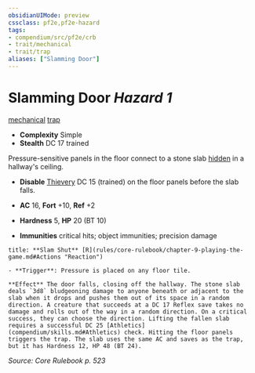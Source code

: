 ```yaml
---
obsidianUIMode: preview
cssclass: pf2e,pf2e-hazard
tags:
- compendium/src/pf2e/crb
- trait/mechanical
- trait/trap
aliases: ["Slamming Door"]
---
```

# Slamming Door *Hazard 1*  
[mechanical](mechanical.md "Mechanical Hazard Trait")  [trap](trap.md "Trap Hazard Trait")  

- **Complexity** Simple
- **Stealth** DC 17 trained  

Pressure-sensitive panels in the floor connect to a stone slab [hidden](conditions.md#Hidden) in a hallway's ceiling.

- **Disable** [Thievery](skills.md#Thievery) DC 15 (trained) on the floor panels before the slab falls.  

- **AC** 16, **Fort** +10, **Ref** +2
- **Hardness** 5, **HP** 20 (BT 10)
- **Immunities** critical hits; object immunities; precision damage

```ad-embed-ability
title: **Slam Shut** [R](rules/core-rulebook/chapter-9-playing-the-game.md#Actions "Reaction")

- **Trigger**: Pressure is placed on any floor tile.

**Effect** The door falls, closing off the hallway. The stone slab deals `3d8` bludgeoning damage to anyone beneath or adjacent to the slab when it drops and pushes them out of its space in a random direction. A creature that succeeds at a DC 17 Reflex save takes no damage and rolls out of the way in a random direction. On a critical success, they can choose the direction. Lifting the fallen slab requires a successful DC 25 [Athletics](compendium/skills.md#Athletics) check. Hitting the floor panels triggers the trap. The slab uses the same AC and saves as the trap, but it has Hardness 12, HP 48 (BT 24).
```

*Source: Core Rulebook p. 523*